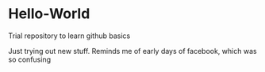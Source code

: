 # Hello-World
Trial repository to learn github basics

Just trying out new stuff. Reminds me of early days of facebook, which was so confusing

